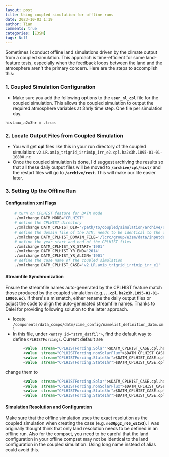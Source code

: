 ```yaml
---
layout: post
title: Using coupled simulation for offline runs
date: 2023-10-03 1:19
author: Tian
comments: true
categories: [E3SM]
tags: Null
---
```

Sometimes I conduct offline land simulations driven by the climate output from a coupled simulation. This approach is time-efficient for some land-feature tests, especially when the feedback loops between the land and the atmosphere aren't the primary concern. Here are the steps to accomplish this:

### 1. Coupled Simulation Configuration
- Make sure you add the following options to the **`user_nl_cpl`** file for the coupled simulation. This allows the coupled simulation to output the required atmosphere variables at 3hrly time step. One file per simulation day.
``` bash
histaux_a2x3hr = .true.
```

### 2. Locate Output Files from Coupled Simulation
- You will get **cpl** files like this in your run directory of the coupled simulation: 
`v2.LR.amip_trigrid_irrimip_irr_e2.cpl.ha2x3h.1895-01-01-10800.nc`
- Once the coupled simulation is done, I'd suggest archiving the results so that all these daily output files will be moved to **`/archive/cpl/hist/`** and the restart files will go to **`/archive/rest`**. This will make our life easier later.

### 3. Setting Up the Offline Run

#### Configuration xml Flags
```bash
    # turn on CPLHIST feature for DATM mode
    ./xmlchange DATM_MODE="CPLHIST"
    # define the CPLHIST directory
    ./xmlchange DATM_CPLHIST_DIR='/path/to/coupled/simulation/archive/cpl/hist/'
    # define the domain file of the ATM, needs to be identical to the one used in the coupled model
    ./xmlchange DATM_CPLHIST_DOMAIN_FILE='/lcrc/group/e3sm/data/inputdata/share/domains/domain.lnd.ne30pg2_oEC60to30v3.200220.nc'
    # define the year start and end of the CPLHIST files
    ./xmlchange DATM_CPLHIST_YR_START='1901'
    ./xmlchange DATM_CPLHIST_YR_END='2014'
    ./xmlchange DATM_CPLHIST_YR_ALIGN='1901'
    # define the case name of the coupled simulation
    ./xmlchange DATM_CPLHIST_CASE='v2.LR.amip_trigrid_irrimip_irr_e1'
``` 

#### Streamfile Synchronization
Ensure the streamfile names auto-generated by the CPLHIST feature match those produced by the coupled simulation (e.g.**`...cpl.ha2x3h.1895-01-01-10800.nc`**). If there's a mismatch, either rename the daily output files or adjust the code to align the auto-generated streamfile names. Thanks to Dalei for providing following solution to the latter approach.

- locate `/components/data_comps/datm/cime_config/namelist_definition_datm.xml`
- In this file, under `<entry id="strm_datfil">`, find the default way to define `CPLHISTForcings`. Current default are
```xml
        <value  stream="CPLHISTForcing.Solar">$DATM_CPLHIST_CASE.cpl.ha2x1hi.%ym.nc</value>
        <value  stream="CPLHISTForcing.nonSolarFlux">$DATM_CPLHIST_CASE.cpl.ha2x3h.%ym.nc</value>
        <value  stream="CPLHISTForcing.State3hr">$DATM_CPLHIST_CASE.cpl.ha2x3h.%ym.nc</value>
        <value  stream="CPLHISTForcing.State1hr">$DATM_CPLHIST_CASE.cpl.ha2x1h.%ym.nc</value>
```
change them to
```xml
        <value  stream="CPLHISTForcing.Solar">$DATM_CPLHIST_CASE.cpl.ha2x3h.%ymd-10800.nc</value>
        <value  stream="CPLHISTForcing.nonSolarFlux">$DATM_CPLHIST_CASE.cpl.ha2x3h.%ymd-10800.nc</value>
        <value  stream="CPLHISTForcing.State3hr">$DATM_CPLHIST_CASE.cpl.ha2x3h.%ymd-10800.nc</value>
        <value  stream="CPLHISTForcing.State1hr">$DATM_CPLHIST_CASE.cpl.ha2x3h.%ymd-10800.nc</value>
```

#### Simulation Resolution and Configuration
Make sure that the offline simulation uses the exact resolution as the coupled simulation when creating the case (e.g. **`ne30pg2_r05_oECv3`**). I was originally thought think that only land resolution needs to be defined in an offline run. Also for the compset, you need to be careful that the land configuration in your offline compset may not be identical to the land configuration in the coupled simulation. Using long name instead of alias could avoid this.  
